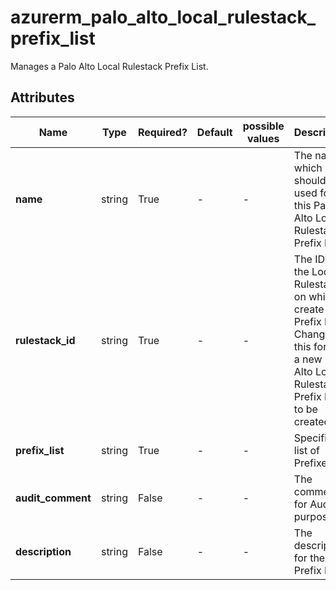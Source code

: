 # azurerm_palo_alto_local_rulestack_prefix_list

Manages a Palo Alto Local Rulestack Prefix List.

## Attributes

| Name | Type | Required? | Default  | possible values | Description |
| ---- | ---- | --------- | -------- | ----------- | ----------- |
| **name** | string | True | -  |  -  | The name which should be used for this Palo Alto Local Rulestack Prefix List. | 
| **rulestack_id** | string | True | -  |  -  | The ID of the Local Rulestack on which to create this Prefix List. Changing this forces a new Palo Alto Local Rulestack Prefix List to be created. | 
| **prefix_list** | string | True | -  |  -  | Specifies a list of Prefixes. | 
| **audit_comment** | string | False | -  |  -  | The comment for Audit purposes. | 
| **description** | string | False | -  |  -  | The description for the Prefix List. | 

